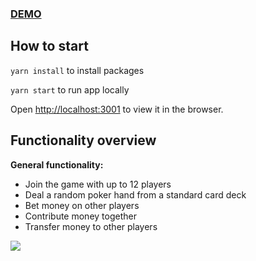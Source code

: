 ### <a href="https://three-card-poker.onrender.com">DEMO</a>

## How to start
`yarn install` to install packages

`yarn start` to run app locally

Open [http://localhost:3001](http://localhost:3001) to view it in the browser.

## Functionality overview

**General functionality:**
- Join the game with up to 12 players
- Deal a random poker hand from a standard card deck
- Bet money on other players
- Contribute money together
- Transfer money to other players

<p>
  <img src="https://res.cloudinary.com/uethehe/image/upload/w_1500/v1675775558/Screenshot-from-2022-12-10-16-51-52_ub4v6h.png"/>
</p>
